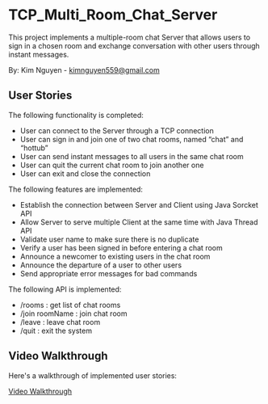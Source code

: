 # TCP_Multi_Room_Chat_Server

This project implements a multiple-room chat Server that allows users to sign in a chosen room and exchange conversation with other users through instant messages.

By: Kim Nguyen - kimnguyen559@gmail.com

## User Stories

The following functionality is completed:

* User can connect to the Server through a TCP connection
* User can sign in and join one of two chat rooms, named “chat” and “hottub”
* User can send instant messages to all users in the same chat room
* User can quit the current chat room to join another one
* User can exit and close the connection

The following features are implemented:

* Establish the connection between Server and Client using Java Sorcket API
* Allow Server to serve multiple Client at the same time with Java Thread API
* Validate user name to make sure there is no duplicate
* Verify a user has been signed in before entering a chat room
* Announce a newcomer to existing users in the chat room
* Announce the departure of a user to other users
* Send appropriate error messages for bad commands

The following API is implemented:

* /rooms						: get list of chat rooms
* /join roomName				: join chat room 
* /leave						: leave chat room
* /quit						    : exit the system

## Video Walkthrough 

Here's a walkthrough of implemented user stories:

[Video Walkthrough](https://giphy.com/gifs/26ueZZhkH815PQhzi/)





